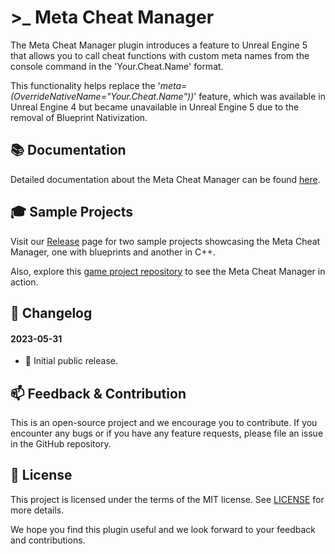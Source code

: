 # \>_ Meta Cheat Manager

The Meta Cheat Manager plugin introduces a feature to Unreal Engine 5 that allows you to call cheat functions with custom meta names from the console command in the 'Your.Cheat.Name' format.

This functionality helps replace the '_meta=(OverrideNativeName="Your.Cheat.Name"))_' feature, which was available in Unreal Engine 4 but became unavailable in Unreal Engine 5 due to the removal of Blueprint Nativization.

## 📚 Documentation

Detailed documentation about the Meta Cheat Manager can be found [here](https://docs.google.com/document/d/15kXwC05paFdwwmPC4Pi8xTuUq20-s7lC_EfOtFDcp0w).

## 🎓 Sample Projects

Visit our [Release](https://github.com/JanSeliv/MetaCheatManager/releases) page for two sample projects showcasing the Meta Cheat Manager, one with blueprints and another in C++.

Also, explore this [game project repository](https://github.com/JanSeliv/Bomber) to see the Meta Cheat Manager in action.

## 📅 Changelog
#### 2023-05-31
- 🎉 Initial public release.

## 📫 Feedback & Contribution

This is an open-source project and we encourage you to contribute. If you encounter any bugs or if you have any feature requests, please file an issue in the GitHub repository.

## 📜 License

This project is licensed under the terms of the MIT license. See [LICENSE](LICENSE) for more details.

We hope you find this plugin useful and we look forward to your feedback and contributions.
